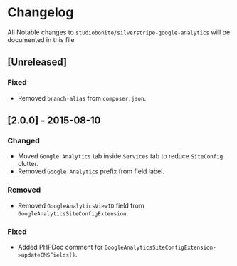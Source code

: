 # Changelog

All Notable changes to `studiobonito/silverstripe-google-analytics` will be documented in this file

## [Unreleased]
### Fixed
- Removed `branch-alias` from `composer.json`.

## [2.0.0] - 2015-08-10
### Changed
- Moved `Google Analytics` tab inside `Services` tab to reduce `SiteConfig` clutter.
- Removed `Google Analytics` prefix from field label.

### Removed
- Removed `GoogleAnalyticsViewID` field from `GoogleAnalyticsSiteConfigExtension`.

### Fixed
- Added PHPDoc comment for `GoogleAnalyticsSiteConfigExtension->updateCMSFields()`.